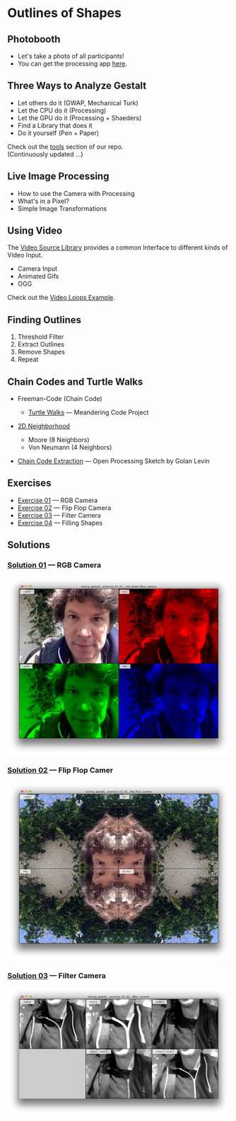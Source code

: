 Outlines of Shapes
==================


## Photobooth

* Let's take a photo of all participants!
* You can get the processing app [here](https://github.com/craftoid/photobooth).


## Three Ways to Analyze Gestalt

* Let others do it (GWAP, Mechanical Turk)
* Let the CPU do it (Processing)
* Let the GPU do it (Processing + Shaeders)
* Find a Library that does it
* Do it yourself (Pen + Paper)

Check out the [tools](../tools) section of our repo.  
(Continuously updated ...)


## Live Image Processing

* How to use the Camera with Processing
* What's in a Pixel?
* Simple Image Transformations


## Using Video

The [Video Source Library](https://github.com/bitcraftlab/videosource) provides a common Interface to different kinds of Video Input.

* Camera Input
* Animated Gifs
* OGG
 
Check out the [Video Loops Example](https://github.com/bitcraftlab/videosource/tree/master/examples/video_loops).


## Finding Outlines

1. Threshold Filter
2. Extract Outlines
3. Remove Shapes
4. Repeat

## Chain Codes and Turtle Walks

* Freeman-Code (Chain Code)
  *  [Turtle Walks](https://github.com/craftoid/devart-template/blob/master/project_posts/2014-03-25-inspiration.md)  — Meandering Code Project 

* [2D Neighborhood](http://en.wikibooks.org/wiki/Cellular_Automata/Neighborhood#2D_neighborhood) 
  * Moore (8 Neighbors)
  * Von Neumann (4 Neighbors)

* [Chain Code Extraction](http://www.openprocessing.org/sketch/30018) — Open Processing Sketch by Golan Levin


## Exercises

* [Exercise 01](exercise/coding_gestalt__exercise_02_01__red_green_blue_camera) — RGB Camera
* [Exercise 02](exercise/coding_gestalt__exercise_02_02__flip_flop_camera) — Flip Flop Camera
* [Exercise 03](exercise/coding_gestalt__exercise_02_03__filter_camera) — Filter Camera
* [Exercise 04](exercise/oding_gestalt__exercise_02_04__filling_shapes) — Filling Shapes

## Solutions

### [Solution 01][] — RGB Camera
[![Solution 01 Image][]][Solution 01]


### [Solution 02][] — Flip Flop Camer
[![Solution 02 Image][]][Solution 02]

### [Solution 03][] — Filter Camera
[![Solution 03 Image][]][Solution 03]



[Solution 01]:solutions/coding_gestalt__exercise_02_01__red_green_blue_camera
[Solution 02]:solutions/coding_gestalt__exercise_02_02__flipflop_camera
[Solution 03]:solutions/coding_gestalt__exercise_02_03__filter_camera

[Solution 01 Image]:solutions/coding_gestalt__exercise_02_01__red_green_blue_camera.jpg
[Solution 02 Image]:solutions/coding_gestalt__exercise_02_02__flip_flop_camera.jpg
[Solution 03 Image]:solutions/coding_gestalt__exercise_02_03__filter_camera.jpg




